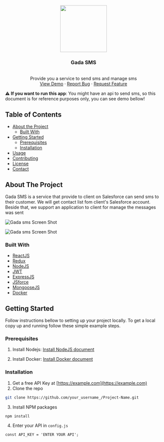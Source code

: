 <!-- PROJECT LOGO -->
<br />
<p align="center">
  <a href="https://github.com/othneildrew/Best-README-Template">
    <img src="https://res.cloudinary.com/vinhhai/image/upload/v1594373035/nvf6jx1coelrjfdwnvoj.png" width="150" height="150">
  </a>
  <h3 align="center">Gada SMS</h3>
  <p align="center">
    <br />
    Provide you a service to send sms and manage sms
    <br />
    <a href="https://smsgcalls.tk/">View Demo</a>
    ·
    <a href="https://github.com/gada121982/Gada-sms-project/issues">Report Bug</a>
    ·
    <a href="https://github.com/gada121982/Gada-sms-project/issues">Request Feature</a>
  </p>
</p>


:warning: **If you want to run this app**: You might have an api to send sms, so this document is for reference purposes only, you can see demo bellow!

<!-- TABLE OF CONTENTS -->
## Table of Contents

* [About the Project](#about-the-project)
  * [Built With](#built-with)
* [Getting Started](#getting-started)
  * [Prerequisites](#prerequisites)
  * [Installation](#installation)
* [Usage](#usage)
* [Contributing](#contributing)
* [License](#license)
* [Contact](#contact)

## About The Project

Gada SMS is a service that provide to client on Salesforce can send sms to their customer. We will get contact list fom client's Salesforce account. Beside that, we support an application to client for manage the messages was sent
<br />

![Gada sms Screen Shot](https://res.cloudinary.com/vinhhai/image/upload/v1594391237/pthqzboisozkmwcpchlo.png)

![Gada sms Screen Shot](https://res.cloudinary.com/vinhhai/image/upload/v1594391576/nxqmr6smjuntkfpawimv.png)


### Built With

* [ReactJS](https://reactjs.org/)
* [Redux](https://redux.js.org/)
* [NodeJS](https://nodejs.org/)
* [JWT](https://jwt.io/)
* [ExpressJS](https://expressjs.com/)
* [JSforce](https://jsforce.github.io/)
* [MongooseJS](https://mongoosejs.com/)
* [Docker](https://www.docker.com/)



<!-- GETTING STARTED -->
## Getting Started

Follow instructions bellow to setting up your project locally.
To get a local copy up and running follow these simple example steps.

### Prerequisites

1. Install Nodejs: [Install NodeJS document](https://nodejs.org/en/download/)

2. Install Docker: [Install Docker document](https://nodejs.org/en/download/)


### Installation

1. Get a free API Key at [https://example.com](https://example.com)
2. Clone the repo
```sh
git clone https://github.com/your_username_/Project-Name.git
```
3. Install NPM packages
```sh
npm install
```
4. Enter your API in `config.js`
```JS
const API_KEY = 'ENTER YOUR API';
```





